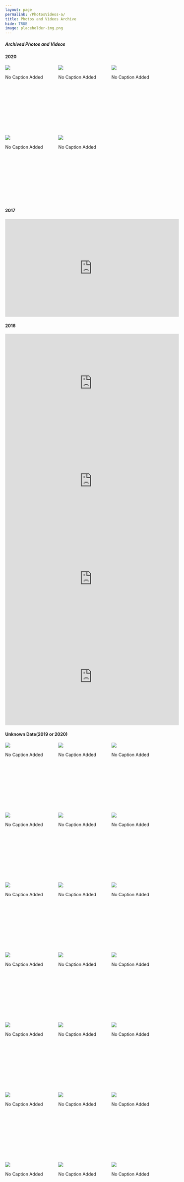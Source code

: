 ```yaml
---
layout: page
permalink: /PhotosVideos-a/
title: Photos and Videos Archive
hide: TRUE
image: placeholder-img.png
---
```


##### Archived Photos and Videos
#### 2020
<div style="display:grid;grid-gap:10px;grid-template-columns:repeat(3, 1fr)">
<div style="aspect-ratio:.75">
<img style="margin-top:0px;margin-bottom:0px" loading="lazy" src="{{site.baseurl}}\images\ohp-byt\1.jpg">
<p>No Caption Added</p>
</div>
<div style="aspect-ratio:.75">
<img style="margin-top:0px;margin-bottom:0px" loading="lazy" src="{{site.baseurl}}\images\ohp-byt\2.jpg">
<p>No Caption Added</p>
</div>
<div style="aspect-ratio:.75">
<img style="margin-top:0px;margin-bottom:0px" loading="lazy" src="{{site.baseurl}}\images\ohp-byt\3.jpg">
<p>No Caption Added</p>
</div>
<div style="aspect-ratio:.75">
<img style="margin-top:0px;margin-bottom:0px" loading="lazy" src="{{site.baseurl}}\images\ohp-byt\4.jpg">
<p>No Caption Added</p>
</div>
<div style="aspect-ratio:.75">
<img style="margin-top:0px;margin-bottom:0px" loading="lazy" src="{{site.baseurl}}\images\ohp-byt\5.jpg">
<p>No Caption Added</p>
</div>
</div>


#### 2017
<iframe width="560" height="315" src="https://www.youtube.com/embed/RX3T42Xe1NU" title="YouTube video player" frameborder="0" allow="accelerometer; autoplay; clipboard-write; encrypted-media; gyroscope; picture-in-picture; web-share" allowfullscreen></iframe>

#### 2016
<iframe width="560" height="315" src="https://www.youtube.com/embed/_f6xDFCEGzg" title="YouTube video player" frameborder="0" allow="accelerometer; autoplay; clipboard-write; encrypted-media; gyroscope; picture-in-picture; web-share" allowfullscreen></iframe>
<iframe width="560" height="315" src="https://www.youtube.com/embed/FywVrrZg-mU" title="YouTube video player" frameborder="0" allow="accelerometer; autoplay; clipboard-write; encrypted-media; gyroscope; picture-in-picture; web-share" allowfullscreen></iframe>
<iframe width="560" height="315" src="https://www.youtube.com/embed/nsuDLy6U218" title="YouTube video player" frameborder="0" allow="accelerometer; autoplay; clipboard-write; encrypted-media; gyroscope; picture-in-picture; web-share" allowfullscreen></iframe>
<iframe width="560" height="315" src="https://www.youtube.com/embed/TUPkboQRilM" title="YouTube video player" frameborder="0" allow="accelerometer; autoplay; clipboard-write; encrypted-media; gyroscope; picture-in-picture; web-share" allowfullscreen></iframe>

#### Unknown Date(2019 or 2020)
<!--OldSite Home Page(Above 2020 Season Events Text) -->
<div style="display:grid;grid-gap:10px;grid-template-columns:repeat(3, 1fr)">
<div style="aspect-ratio:.75">
<img style="margin-top:0px;margin-bottom:0px" loading="lazy" src="{{site.baseurl}}\images\ohp-ayt\ohp-ayt-1.jpg">
<p>No Caption Added</p>
</div>
<div style="aspect-ratio:.75">
<img style="margin-top:0px;margin-bottom:0px" loading="lazy" src="{{site.baseurl}}\images\ohp-ayt\ohp-ayt-2.jpg">
<p>No Caption Added</p>
</div>
<div style="aspect-ratio:.75">
<img style="margin-top:0px;margin-bottom:0px" loading="lazy" src="{{site.baseurl}}\images\ohp-ayt\ohp-ayt-3.jpg">
<p>No Caption Added</p>
</div>
<div style="aspect-ratio:.75">
<img style="margin-top:0px;margin-bottom:0px" loading="lazy" src="{{site.baseurl}}\images\ohp-ayt\ohp-ayt-4.jpg">
<p>No Caption Added</p>
</div>
<div style="aspect-ratio:.75">
<img style="margin-top:0px;margin-bottom:0px" loading="lazy" src="{{site.baseurl}}\images\ohp-ayt\ohp-ayt-5.jpg">
<p>No Caption Added</p>
</div>
<div style="aspect-ratio:.75">
<img style="margin-top:0px;margin-bottom:0px" loading="lazy" src="{{site.baseurl}}\images\ohp-ayt\ohp-ayt-6.jpg">
<p>No Caption Added</p>
</div>
<div style="aspect-ratio:.75">
<img style="margin-top:0px;margin-bottom:0px" loading="lazy" src="{{site.baseurl}}\images\ohp-ayt\ohp-ayt-7.jpg">
<p>No Caption Added</p>
</div>
<div style="aspect-ratio:.75">
<img style="margin-top:0px;margin-bottom:0px" loading="lazy" src="{{site.baseurl}}\images\ohp-ayt\ohp-ayt-8.jpg">
<p>No Caption Added</p>
</div>
<div style="aspect-ratio:.75">
<img style="margin-top:0px;margin-bottom:0px" loading="lazy" src="{{site.baseurl}}\images\ohp-ayt\ohp-ayt-9.jpg">
<p>No Caption Added</p>
</div>
<div style="aspect-ratio:.75">
<img style="margin-top:0px;margin-bottom:0px" loading="lazy" src="{{site.baseurl}}\images\ohp-ayt\ohp-ayt-10.jpg">
<p>No Caption Added</p>
</div>
<div style="aspect-ratio:.75">
<img style="margin-top:0px;margin-bottom:0px" loading="lazy" src="{{site.baseurl}}\images\ohp-ayt\ohp-ayt-11.jpg">
<p>No Caption Added</p>
</div>
<div style="aspect-ratio:.75">
<img style="margin-top:0px;margin-bottom:0px" loading="lazy" src="{{site.baseurl}}\images\ohp-ayt\ohp-ayt-12.jpg">
<p>No Caption Added</p>
</div>
<div style="aspect-ratio:.75">
<img style="margin-top:0px;margin-bottom:0px" loading="lazy" src="{{site.baseurl}}\images\ohp-ayt\ohp-ayt-13.jpg">
<p>No Caption Added</p>
</div>
<div style="aspect-ratio:.75">
<img style="margin-top:0px;margin-bottom:0px" loading="lazy" src="{{site.baseurl}}\images\ohp-ayt\ohp-ayt-14.jpg">
<p>No Caption Added</p>
</div>
<div style="aspect-ratio:.75">
<img style="margin-top:0px;margin-bottom:0px" loading="lazy" src="{{site.baseurl}}\images\ohp-ayt\ohp-ayt-15.jpg">
<p>No Caption Added</p>
</div>
<div style="aspect-ratio:.75">
<img style="margin-top:0px;margin-bottom:0px" loading="lazy" src="{{site.baseurl}}\images\ohp-ayt\ohp-ayt-16.jpg">
<p>No Caption Added</p>
</div>
<div style="aspect-ratio:.75">
<img style="margin-top:0px;margin-bottom:0px" loading="lazy" src="{{site.baseurl}}\images\ohp-ayt\ohp-ayt-17.jpg">
<p>No Caption Added</p>
</div>
<div style="aspect-ratio:.75">
<img style="margin-top:0px;margin-bottom:0px" loading="lazy" src="{{site.baseurl}}\images\ohp-ayt\ohp-ayt-18.jpg">
<p>No Caption Added</p>
</div>
<div style="aspect-ratio:.75">
<img style="margin-top:0px;margin-bottom:0px" loading="lazy" src="{{site.baseurl}}\images\ohp-ayt\ohp-ayt-19.jpg">
<p>No Caption Added</p>
</div>
<div style="aspect-ratio:.75">
<img style="margin-top:0px;margin-bottom:0px" loading="lazy" src="{{site.baseurl}}\images\ohp-ayt\ohp-ayt-20.jpg">
<p>No Caption Added</p>
</div>
<div style="aspect-ratio:.75">
<img style="margin-top:0px;margin-bottom:0px" loading="lazy" src="{{site.baseurl}}\images\ohp-ayt\ohp-ayt-21.jpg">
<p>No Caption Added</p>
</div>
<div style="aspect-ratio:.75">
<img style="margin-top:0px;margin-bottom:0px" loading="lazy" src="{{site.baseurl}}\images\ohp-ayt\ohp-ayt-22.jpg">
<p>No Caption Added</p>
</div>
<div style="aspect-ratio:.75">
<img style="margin-top:0px;margin-bottom:0px" loading="lazy" src="{{site.baseurl}}\images\ohp-ayt\ohp-ayt-23.jpg">
<p>No Caption Added</p>
</div>
<div style="aspect-ratio:.75">
<img style="margin-top:0px;margin-bottom:0px" loading="lazy" src="{{site.baseurl}}\images\ohp-ayt\ohp-ayt-24.jpg">
<p>No Caption Added</p>
</div>
<div style="aspect-ratio:.75">
<img style="margin-top:0px;margin-bottom:0px" loading="lazy" src="{{site.baseurl}}\images\ohp-ayt\ohp-ayt-25.jpg">
<p>No Caption Added</p>
</div>
<div style="aspect-ratio:.75">
<img style="margin-top:0px;margin-bottom:0px" loading="lazy" src="{{site.baseurl}}\images\ohp-ayt\ohp-ayt-26.jpg">
<p>No Caption Added</p>
</div>
<div style="aspect-ratio:.75">
<img style="margin-top:0px;margin-bottom:0px" loading="lazy" src="{{site.baseurl}}\images\ohp-ayt\ohp-ayt-27.jpg">
<p>No Caption Added</p>
</div>
<div style="aspect-ratio:.75">
<img style="margin-top:0px;margin-bottom:0px" loading="lazy" src="{{site.baseurl}}\images\ohp-ayt\ohp-ayt-28.jpg">
<p>No Caption Added</p>
</div>
<div style="aspect-ratio:.75">
<img style="margin-top:0px;margin-bottom:0px" loading="lazy" src="{{site.baseurl}}\images\ohp-ayt\ohp-ayt-29.jpg">
<p>No Caption Added</p>
</div>
<div style="aspect-ratio:.75">
<img style="margin-top:0px;margin-bottom:0px" loading="lazy" src="{{site.baseurl}}\images\ohp-ayt\ohp-ayt-30.jpg">
<p>No Caption Added</p>
</div>
<div style="aspect-ratio:.75">
<img style="margin-top:0px;margin-bottom:0px" loading="lazy" src="{{site.baseurl}}\images\ohp-ayt\ohp-ayt-31.jpg">
<p>No Caption Added</p>
</div>
<div style="aspect-ratio:.75">
<img style="margin-top:0px;margin-bottom:0px" loading="lazy" src="{{site.baseurl}}\images\ohp-ayt\ohp-ayt-32.jpg">
<p>No Caption Added</p>
</div>
<div style="aspect-ratio:.75">
<img style="margin-top:0px;margin-bottom:0px" loading="lazy" src="{{site.baseurl}}\images\ohp-ayt\ohp-ayt-33.jpg">
<p>No Caption Added</p>
</div>
<div style="aspect-ratio:.75">
<img style="margin-top:0px;margin-bottom:0px" loading="lazy" src="{{site.baseurl}}\images\ohp-ayt\ohp-ayt-34.jpg">
<p>No Caption Added</p>
</div>
<div style="aspect-ratio:.75">
<img style="margin-top:0px;margin-bottom:0px" loading="lazy" src="{{site.baseurl}}\images\ohp-ayt\ohp-ayt-35.jpg">
<p>No Caption Added</p>
</div>
<div style="aspect-ratio:.75">
<img style="margin-top:0px;margin-bottom:0px" loading="lazy" src="{{site.baseurl}}\images\ohp-ayt\ohp-ayt-36.jpg">
<p>No Caption Added</p>
</div>
<div style="aspect-ratio:.75">
<img style="margin-top:0px;margin-bottom:0px" loading="lazy" src="{{site.baseurl}}\images\ohp-ayt\ohp-ayt-37.jpg">
<p>No Caption Added</p>
</div>
<div style="aspect-ratio:.75">
<img style="margin-top:0px;margin-bottom:0px" loading="lazy" src="{{site.baseurl}}\images\ohp-ayt\ohp-ayt-38.jpg">
<p>No Caption Added</p>
</div>
<div style="aspect-ratio:.75">
<img style="margin-top:0px;margin-bottom:0px" loading="lazy" src="{{site.baseurl}}\images\ohp-ayt\ohp-ayt-39.jpg">
<p>No Caption Added</p>
</div>
<div style="aspect-ratio:.75">
<img style="margin-top:0px;margin-bottom:0px" loading="lazy" src="{{site.baseurl}}\images\ohp-ayt\ohp-ayt-40.jpg">
<p>No Caption Added</p>
</div>
<div style="aspect-ratio:.75">
<img style="margin-top:0px;margin-bottom:0px" loading="lazy" src="{{site.baseurl}}\images\ohp-ayt\ohp-ayt-41.jpg">
<p>No Caption Added</p>
</div>
<div style="aspect-ratio:.75">
<img style="margin-top:0px;margin-bottom:0px" loading="lazy" src="{{site.baseurl}}\images\ohp-ayt\ohp-ayt-42.jpg">
<p>No Caption Added</p>
</div>
<div style="aspect-ratio:.75">
<img style="margin-top:0px;margin-bottom:0px" loading="lazy" src="{{site.baseurl}}\images\ohp-ayt\ohp-ayt-43.jpg">
<p>No Caption Added</p>
</div>
<div style="aspect-ratio:.75">
<img style="margin-top:0px;margin-bottom:0px" loading="lazy" src="{{site.baseurl}}\images\ohp-ayt\ohp-ayt-44.jpg">
<p>No Caption Added</p>
</div>
<div style="aspect-ratio:.75">
<img style="margin-top:0px;margin-bottom:0px" loading="lazy" src="{{site.baseurl}}\images\ohp-ayt\ohp-ayt-45.jpg">
<p>No Caption Added</p>
</div>
<div style="aspect-ratio:.75">
<img style="margin-top:0px;margin-bottom:0px" loading="lazy" src="{{site.baseurl}}\images\ohp-ayt\ohp-ayt-46.jpg">
<p>No Caption Added</p>
</div>
<div style="aspect-ratio:.75">
<img style="margin-top:0px;margin-bottom:0px" loading="lazy" src="{{site.baseurl}}\images\ohp-ayt\ohp-ayt-47.jpg">
<p>No Caption Added</p>
</div>
<div style="aspect-ratio:.75">
<img style="margin-top:0px;margin-bottom:0px" loading="lazy" src="{{site.baseurl}}\images\ohp-ayt\ohp-ayt-48.jpg">
<p>No Caption Added</p>
</div>
<div style="aspect-ratio:.75">
<img style="margin-top:0px;margin-bottom:0px" loading="lazy" src="{{site.baseurl}}\images\ohp-ayt\ohp-ayt-49.jpg">
<p>No Caption Added</p>
</div>
<div style="aspect-ratio:.75">
<img style="margin-top:0px;margin-bottom:0px" loading="lazy" src="{{site.baseurl}}\images\ohp-ayt\ohp-ayt-50.jpg">
<p>No Caption Added</p>
</div>
<div style="aspect-ratio:.75">
<img style="margin-top:0px;margin-bottom:0px" loading="lazy" src="{{site.baseurl}}\images\ohp-ayt\ohp-ayt-51.jpg">
<p>No Caption Added</p>
</div>
<div style="aspect-ratio:.75">
<img style="margin-top:0px;margin-bottom:0px" loading="lazy" src="{{site.baseurl}}\images\ohp-ayt\ohp-ayt-52.jpg">
<p>No Caption Added</p>
</div>
</div>